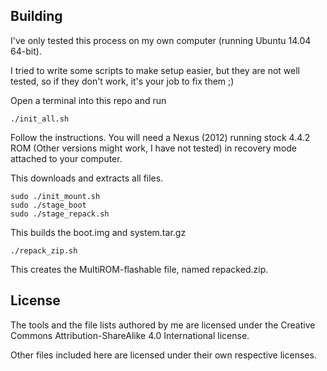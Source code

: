 ## Building

I've only tested this process on my own computer (running Ubuntu 14.04 64-bit).

I tried to write some scripts to make setup easier, but they are not well tested, so if they don't work, it's your job to fix them ;)

Open a terminal into this repo and run

```
./init_all.sh
```

Follow the instructions. You will need a Nexus (2012) running stock 4.4.2 ROM (Other versions might work, I have not tested) in recovery mode attached to your computer.

This downloads and extracts all files.

```
sudo ./init_mount.sh
sudo ./stage_boot
sudo ./stage_repack.sh
```

This builds the boot.img and system.tar.gz

```
./repack_zip.sh
```

This creates the MultiROM-flashable file, named repacked.zip.

## License

The tools and the file lists authored by me are licensed under the Creative Commons Attribution-ShareAlike 4.0 International license.

Other files included here are licensed under their own respective licenses.
